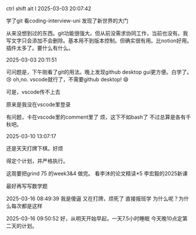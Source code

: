  ctrl shift alt I 
2025-03-03 20:07:42

学了git 看coding-interview-uni
发现了新世界的大门

从来没想到过的东西。git功能很强大。但从前没需求协同工作，当前也没有。我写文字只会添加不会删除。基本用不到版本控制。但确实很有用。比notion好用。插件太多了。要什么有什么。

2025-03-03 20:11:51

可问题是，下午刚看了git的用法。晚上发现github desktop gui更方便。白学了。 😢
oh,no. vscode就行了，不需要github desktop! 😄

可是，vscode传不上去

原来是我没在vscode里登录

有问题，卡在vscode里的comment里了
烦，这下不如bash了
不过总算是各有千秋吧。

2025-03-10 13:07:17


还是天天打牌下棋。好烦

得定个计划，并严格执行。

这周要把grind 75 的week3&4 做完。
看李沐的论文精读*5
李宏毅的2025新课

最好再写写数学题

2025-03-16 08:49:39
我是傻逼
又在打牌，烦死了
直接报班学
为什么呢？为什么每次都是这样

2025-03-16 09:50:52
好，从明天开始早起，一天7.5小时睡眠
今天晚10点定第二天的计划。